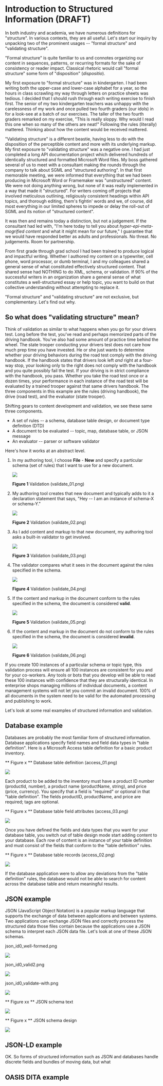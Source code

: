 # Introduction to Structured Information (DRAFT)

In both industry and academia, we have numerous definitions for "structure". In various contexts, they are all useful. Let's start our inquiry by unpacking two of the prominent usages -- "formal structure" and "validating structure".   

"Formal structure" is quite familiar to us and connotes organizing our content in sequences, patterns, or recurring formats for the sake of consistency or reader impact. Classical rhetoric would call "formal structure" some form of "disposition" (*dispositio*). 

My first exposure to "formal structure" was in kindergarten. I had been writing both the upper-case and lower-case alphabet for a year, so the hours in class scrawling my way through letters on practice sheets was tedious. I decided that I should rush through each writing exercise to finish first. The senior of my two kindergarten teachers was unhappy with the carelessness of my work and once pulled two fourth graders (our idols) in for a look-see at a batch of our exercises. The taller of the two fourth graders remarked on my exercise, "This is really sloppy. Why would I read this one when so many of the others are neat!" Following the rules (literally) mattered. Thinking about how the content would be received mattered.  

"Validating structure" is a different beastie, having less to do with the disposition of the perceptible content and more with its underlying markup. My first exposure to "validating structure" was a negative one. I had just completed a long API documentation project which delivered hundreds of identically structured and formatted Microsoft Word files. My boss gathered several of us to meet with a consultant making the rounds through the company to talk about SGML and "structured authoring". In that first memorable meeting, we were informed that everything that we had been producing in Microsoft Word or Framemaker was "unstructured" content. We were not doing anything wrong, but none of it was really implemented in a way that made it "structured". For writers coming off projects that involved meticulous outlining, religiously consistent headings within API topics, and thorough editing, them's fightin' words and we, of course, did most everything in our limited spheres to impede or delay the roll-out of SGML and its notion of "structured content". 

It was then and remains today a distinction, but not a judgement. If the consultant had led with, "I'm here today to tell you about *hyper-epi-meta-mogrified content* and what it might mean for our future," I guarantee that we would have responded better as adults and professionals. No threat. No judgements. Room for partnership. 

From first grade through grad school I had been trained to produce logical and impactful writing. Whether I authored my content on a typewriter, cell phone, word processor, or dumb terminal, I and my colleagues shared a general sense of what constituted effectively structured content. That shared sense had NOTHING to do XML, schema, or validation. If 90% of the successful writers in an organization share a general sense of what constitutes a well-structured essay or help topic, you want to build on that collective understanding without attempting to replace it. 

"Formal structure" and "validating structure" are not exclusive, but complementary. Let's find out why. 

## So what does "validating structure" mean?

Think of validation as similar to what happens when you go for your drivers test. Long before the test, you've read and perhaps memorized parts of the driving handbook. You've also had some amount of practice time behind the wheel. The state trooper conducting your drivers test does not care how much prep time you have invested. He or she just wants to determine whether your driving behaviors during the road test comply with the driving handbook. If the handbook states that drivers look left *and* right at a four-way stop, your looking only to the right does not comply with the handbook and you quite possibly fail the test. If your driving is in strict compliance with the handbook, you pass. Whether you take the road test once or a dozen times, your performance in each instance of the road test will be evaluated by a trained trooper against that same drivers handbook. The three components in this example are the rules (driving handbook), the drive (road test), and the evaluator (state trooper).   

Shifting gears to content development and validation, we see these same three components.



* A set of rules -- a schema, database table design, or document type definition (DTD) 
* A document to be evaluated -- topic, map, database table, or JSON message   
* An evaluator -- parser or software validator
  
Here's how it works at an abstract level.

1. In my authoring tool, I choose **File** - **New** and specify a particular schema (set of rules) that I want to use for a new document.

    ![](images/validate_01.png)

    **Figure 1** Validation (validate_01.png)
    
2. My authoring tool creates that new document and typically adds to it a declaration statement that says, "Hey -- I am an instance of schema-X or schema-Y."

    ![](images/validate_02.png)

    **Figure 2** Validation (validate_02.png)

3. As I add content and markup to that new document, my authoring tool asks a built-in validator to get involved.

    ![](images/validate_03.png)

    **Figure 3** Validation (validate_03.png)

 
4. The validator compares what it sees in the document against the rules specified in the schema.

    ![](images/validate_04.png)

    **Figure 4** Validation (validate_04.png)
 
5. If the content and markup in the document conform to the rules specified in the schema, the document is considered **valid**.

    ![](images/validate_05.png)

    **Figure 5** Validation (validate_05.png)
  
6. If the content and markup in the document do not conform to the rules specified in the schema, the document is considered **invalid**. 	

    ![](images/validate_06.png)

    **Figure 6** Validation (validate_06.png)

If you create 100 instances of a particular schema or topic type, this validation process will ensure all 100 instances are consistent for you and for your co-workers. Any tools or bots that you develop will be able to read these 100 instances with confidence that they are structurally identical. In enterprise shops managing millions of individual documents, a content management systems will not let you commit an invalid document. 100% of all documents in the system need to be valid for the automated processing and publishing to work.  

Let's look at some real examples of structured information and validation. 
   
## Database example

Databases are probably the most familiar form of structured information. Database applications specify field names and field data types in "table definition". Here is a Microsoft Access table definition for a basic product inventory. 

** Figure x ** Database table definition (access_01.png)

![](images/access_01.png)

Each product to be added to the inventory must have a product ID number (productId, number), a product name (productName, string), and price (price, currency). You specify that a field is "required" or optional in that "table definition". The fields productID, productName, and price are required; tags are optional. 

** Figure x ** Database table field attributes  (access_03.png)

![](images/access_04.png)

Once you have defined the fields and data types that you want for your database table, you switch out of table design mode start adding content to your database. Each row of content is an instance of your table definition and must consist of the fields that conform to the "table definition" rules.   

** Figure x ** Database table records (access_02.png)

![](images/access_02.png)

If the database application were to allow any deviations from the "table definition" rules, the database would not be able to search for content across the database table and return meaningful results. 

## JSON example

JSON (JavaScript Object Notation) is a popular markup language that supports the exchange of data between applications and between systems. Two applications can exchange JSON files and correctly process the structured data those files contain because the applications use a JSON schema to interpret each JSON data file. Let's look at one of these JSON schemas.


json_id0_well-formed.png

![](images/json_id0_well-formed.png)


json_id0_valid2.png

![](images/json_id0_valid2.png)


json_id0_validate-with.png

![](images/json_id0_validate-with.png)

 
** Figure xx ** JSON schema text

![](images/json_10.png)

** Figure x ** JSON schema design

![](images/json_schema_design.png)



## JSON-LD example







OK. So forms of structured information such as JSON and databases handle discrete fields and bundles of moving data, but what  


## OASIS DITA example








